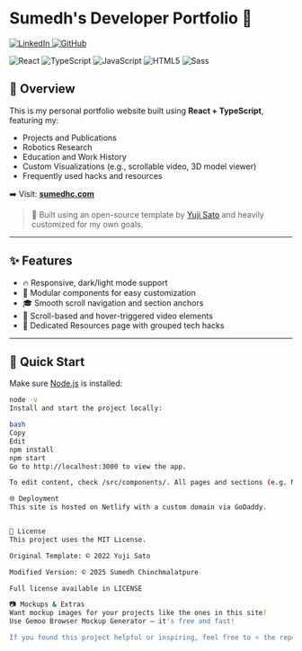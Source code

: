 # Sumedh's Developer Portfolio 🚀


<p align="left">
  <a href="https://www.linkedin.com/in/sumedhchinchmalatpure/" target="_blank">
    <img src="https://img.shields.io/badge/LinkedIn-0A66C2?style=for-the-badge&logo=linkedin&logoColor=white" alt="LinkedIn" />
  </a>
  <a href="https://github.com/csumedh" target="_blank">
    <img src="https://img.shields.io/badge/GitHub-181717?style=for-the-badge&logo=github&logoColor=white" alt="GitHub" />
  </a>
</p>


![React](https://img.shields.io/badge/React-20232A?style=for-the-badge&logo=react&logoColor=61DAFB) ![TypeScript](https://img.shields.io/badge/typescript-%23007ACC.svg?style=for-the-badge&logo=typescript&logoColor=white) ![JavaScript](https://img.shields.io/badge/JavaScript-323330?style=for-the-badge&logo=javascript&logoColor=F7DF1E) ![HTML5](https://img.shields.io/badge/HTML5-E34F26?style=for-the-badge&logo=html5&logoColor=white) ![Sass](https://img.shields.io/badge/Sass-CC6699?style=for-the-badge&logo=sass&logoColor=white)

## 📌 Overview

This is my personal portfolio website built using **React + TypeScript**, featuring my:

- Projects and Publications  
- Robotics Research  
- Education and Work History  
- Custom Visualizations (e.g., scrollable video, 3D model viewer)  
- Frequently used hacks and resources

➡️ Visit: **[sumedhc.com](https://sumedhc.com)**

> 🚧 Built using an open-source template by [Yuji Sato](https://github.com/yujisatojr/react-portfolio-template) and heavily customized for my own goals.

---

## ✨ Features

- 🔥 Responsive, dark/light mode support  
- 💼 Modular components for easy customization  
- 🎓 Smooth scroll navigation and section anchors  
- 🎥 Scroll-based and hover-triggered video elements  
- 📁 Dedicated Resources page with grouped tech hacks  

---

## 🚀 Quick Start

Make sure [Node.js](https://nodejs.org/) is installed:

```bash
node -v
Install and start the project locally:

bash
Copy
Edit
npm install
npm start
Go to http://localhost:3000 to view the app.

To edit content, check /src/components/. All pages and sections (e.g. Main.tsx, Timeline.tsx, Resources.tsx) are modular and easy to modify.

🌐 Deployment
This site is hosted on Netlify with a custom domain via GoDaddy.


🧠 License
This project uses the MIT License.

Original Template: © 2022 Yuji Sato

Modified Version: © 2025 Sumedh Chinchmalatpure

Full license available in LICENSE

📷 Mockups & Extras
Want mockup images for your projects like the ones in this site?
Use Gemoo Browser Mockup Generator — it's free and fast!

If you found this project helpful or inspiring, feel free to ⭐ the repo!